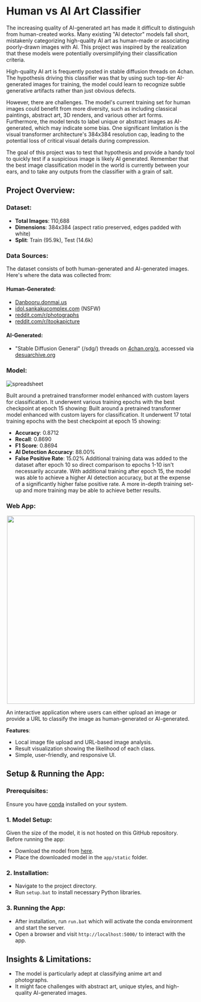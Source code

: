 # Human vs AI Art Classifier
The increasing quality of AI-generated art has made it difficult to distinguish from human-created works. Many existing "AI detector" models fall short, mistakenly categorizing high-quality AI art as human-made or associating poorly-drawn images with AI. This project was inspired by the realization that these models were potentially oversimplifying their classification criteria.

High-quality AI art is frequently posted in stable diffusion threads on 4chan. The hypothesis driving this classifier was that by using such top-tier AI-generated images for training, the model could learn to recognize subtle generative artifacts rather than just obvious defects.

However, there are challenges. The model's current training set for human images could benefit from more diversity, such as including classical paintings, abstract art, 3D renders, and various other art forms. Furthermore, the model tends to label unique or abstract images as AI-generated, which may indicate some bias. One significant limitation is the visual transformer architecture's 384x384 resolution cap, leading to the potential loss of critical visual details during compression.

The goal of this project was to test that hypothesis and provide a handy tool to quickly test if a suspicious image is likely AI generated. Remember that the best image classification model in the world is currently between your ears, and to take any outputs from the classifier with a grain of salt. 
## Project Overview:
### Dataset:
- **Total Images**: 110,688
- **Dimensions**: 384x384 (aspect ratio preserved, edges padded with white)
- **Split**: Train (95.9k), Test (14.6k)
### Data Sources:
The dataset consists of both human-generated and AI-generated images. Here's where the data was collected from:
#### Human-Generated:
- [Danbooru.donmai.us](https://danbooru.donmai.us/)
- [idol.sankakucomplex.com](https://idol.sankakucomplex.com/) (NSFW)
- [reddit.com/r/photographs](https://www.reddit.com/r/photographs/)
- [reddit.com/r/itookapicture](https://www.reddit.com/r/itookapicture/)
#### AI-Generated:
- "Stable Diffusion General" (/sdg/) threads on [4chan.org/g](https://www.4chan.org/g), accessed via [desuarchive.org](https://desuarchive.org/)
### Model:

![spreadsheet](https://github.com/Urist-Mc-Urist/AI_detector/assets/80123386/681d6baf-2e5e-4d84-80be-1ed01fce3603)

Built around a pretrained transformer model enhanced with custom layers for classification. It underwent various training epochs with the best checkpoint at epoch 15 showing:
Built around a pretrained transformer model enhanced with custom layers for classification. It underwent 17 total training epochs with the best checkpoint at epoch 15 showing:
- **Accuracy**: 0.8712
- **Recall**: 0.8690
- **F1 Score**: 0.8694
- **AI Detection Accuracy**: 88.00%
- **False Positive Rate**: 15.02%
Additional training data was added to the dataset after epoch 10 so direct comparison to epochs 1-10 isn't necessarily accurate. With additional training after epoch 15, the model was able to achieve a higher AI detection accuracy, but at the expense of a significantly higher false positive rate. A more in-depth training set-up and more training may be able to achieve better results.
### Web App:
<p align="center"> <img width="500" src="https://github.com/Urist-Mc-Urist/AI_detector/assets/80123386/1a3d869c-208a-45cb-83f4-9a703803981f"></p>
An interactive application where users can either upload an image or provide a URL to classify the image as human-generated or AI-generated.

**Features**:
- Local image file upload and URL-based image analysis.
- Result visualization showing the likelihood of each class.
- Simple, user-friendly, and responsive UI.
## Setup & Running the App:
### Prerequisites:
Ensure you have [conda](https://docs.conda.io/en/latest/) installed on your system.
### 1. Model Setup:
Given the size of the model, it is not hosted on this GitHub repository. Before running the app:
- Download the model from [here](https://drive.google.com/file/d/1-BznBiGo-E2p7QdpInbZGEiEhxmWGKwe/view?usp=drive_link).
- Place the downloaded model in the `app/static` folder.
### 2. Installation:
- Navigate to the project directory.
- Run `setup.bat` to install necessary Python libraries.
### 3. Running the App:
- After installation, run `run.bat` which will activate the conda environment and start the server.
- Open a browser and visit `http://localhost:5000/` to interact with the app.
## Insights & Limitations:
- The model is particularly adept at classifying anime art and photographs.
- It might face challenges with abstract art, unique styles, and high-quality AI-generated images.
